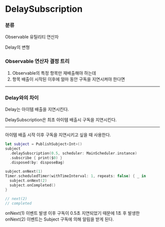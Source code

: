 # DelaySubscription

### 분류

Observable 유틸리티 연산자

Delay의 변형

### Observable 연산자 결정 트리

1. Observable의 특정 항목만 재배출해야 하는데
2. 항목 배출이 시작된 이후에 얼마 동안 구독을 지연시켜야 한다면

---

### Delay와의 차이

Delay는 아이템 배출을 지연시킨다.

DelaySubscription은 최초 아이템 배출시 구독을 지연시킨다.

---

아이템 배출 시작 이후 구독을 지연시키고 싶을 때 사용한다.

```swift
let subject = PublishSubject<Int>()
subject
  .delaySubscription(0.5, scheduler: MainScheduler.instance)
  .subscribe { print($0) }
  .disposed(by: disposeBag)
    
subject.onNext(1)
Timer.scheduledTimer(withTimeInterval: 1, repeats: false) { _ in
  subject.onNext(2)
  subject.onCompleted()
}

// next(2)
// completed
```

onNext(1) 이벤트 발생 이후 구독이 0.5초 지연되었기 때문에 1초 후 발생한 onNext(2) 이벤트는 Subject 구독에 의해 알림을 받게 된다.